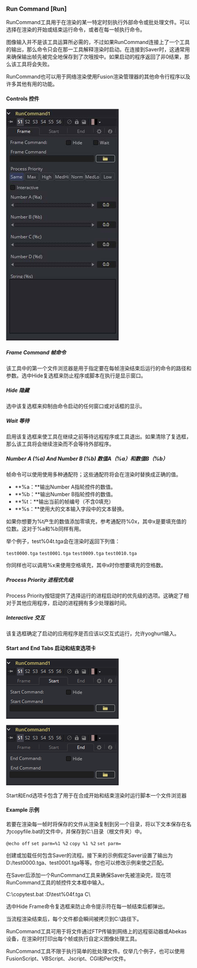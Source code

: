 ### Run Command [Run]

RunCommand工具用于在渲染的某一特定时刻执行外部命令或批处理文件。可以选择在渲染的开始或结束运行命令，或者在每一帧执行命令。

图像输入并不是该工具运算所必需的，不过如果RunCommand连接上了一个工具的输出，那么命令只会在那一工具解释渲染时启动。在连接到Saver时，这通常用来确保输出帧先被完全地保存到了次哦按中。如果启动的程序返回了非0结果，那么该工具将会失败。

RunCommand也可以用于网络渲染使用Fusion渲染管理器的其他命令行程序以及许多其他有用的功能。

#### Controls 控件

![Run_Controls](images/Run_Controls.jpg)

##### Frame Command 帧命令

该工具中的第一个文件浏览器是用于指定要在每帧渲染结束后运行的命令的路径和参数。选中Hide复选框来防止程序或脚本在执行是显示窗口。

##### Hide 隐藏

选中该复选框来抑制由命令启动的任何窗口或对话框的显示。

##### Wait 等待

启用该复选框来使工具在继续之前等待远程程序或工具退出。如果清除了复选框，那么该工具将会继续渲染而不会等待外部程序。

##### Number A (%a) And Number B (%b) 数值A（%a）和数值B（%b）

帧命令可以使用使用多种通配符；这些通配符将会在渲染时替换成正确的值。

- **%a：**输出Number A指轮控件的数值。
- **%b：**输出Number B指轮控件的数值。
- **%t：**输出当前的帧编号（不含0填充）
- **%s：**使用大的文本输入字段中的文本替换。

如果你想要为%t产生的数值添加零填充，参考通配符%0x，其中x是要填充值的位数。这对于%a和%b同样有用。

举个例子，test%04t.tga会在渲染时返回下列值：

`test0000.tga`
`test0001.tga`
`test0009.tga`
`test0010.tga`

你同样也可以调用%x来使用空格填充，其中x时你想要填充的空格数。

##### Process Priority 进程优先级

Process Priority按钮提供了选择运行的进程启动时的优先级的选项。这确定了相对于其他应用程序，启动的进程拥有多少处理器时间。

##### Interactive 交互

该复选框确定了启动的应用程序是否应该以交互式运行，允许yoghurt输入。

#### Start and End Tabs 启动和结束选项卡

![Run_StartTab](images/Run_StartTab.png)

![Run_EndTab](images/Run_EndTab.png)

Start和End选项卡包含了用于在合成开始和结束渲染时运行脚本一个文件浏览器

#### Example 示例

若要在渲染每一帧时将保存的文件从渲染复制到另一个目录，将以下文本保存在名为copyfile.bat的文件中，并保存到C:\目录（根文件夹）中。

`@echo off`
`set parm=%1 %2`
`copy %1 %2`
`set parm=`

创建或加载任何包含Saver的流程。接下来的示例假定Saver设置了输出为D:/test0000.tga、test0001.tga等等。你也可以修改示例来使之匹配。

在Saver后添加一个RunCommand工具来确保Saver先被渲染完，现在项RunCommand工具的帧控件文本框中输入。

C:\copytest.bat :D\test%04f.tga C\

选中Hide Frame命令复选框来防止命令提示符在每一帧结束后都弹出。

当流程渲染结束后，每个文件都会瞬间被拷贝到C:\路径下。

RunCommand工具可用于将文件通过FTP传输到网络上的远程驱动器或Abekas设备，在渲染时打印出每个帧或执行自定义图像处理工具。

RunCommand工具不限于执行简单的批处理文件。仅举几个例子，也可以使用FusionScript、VBScript、Jscript、CGI和Perl文件。